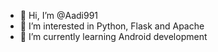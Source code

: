 - 👋 Hi, I’m @Aadi991
- 👀 I’m interested in Python, Flask and Apache
- 🌱 I’m currently learning Android development

<!---
Aadi991/Aadi991 is a ✨ special ✨ repository because its `README.md` (this file) appears on your GitHub profile.
You can click the Preview link to take a look at your changes.
--->
